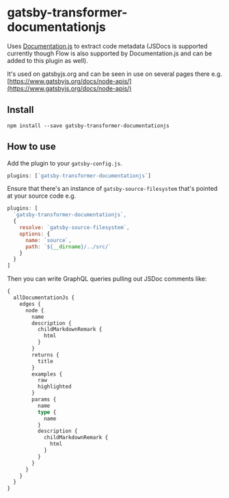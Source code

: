 # gatsby-transformer-documentationjs

Uses [Documentation.js](http://documentation.js.org/) to extract code metadata
(JSDocs is supported currently though Flow is also supported by Documentation.js
and can be added to this plugin as well).

It's used on gatsbyjs.org and can be seen in use on several pages there e.g.
[https://www.gatsbyjs.org/docs/node-apis/](https://www.gatsbyjs.org/docs/node-apis/)

## Install

`npm install --save gatsby-transformer-documentationjs`

## How to use

Add the plugin to your `gatsby-config.js`.

```javascript
plugins: [`gatsby-transformer-documentationjs`]
```

Ensure that there's an instance of `gatsby-source-filesystem` that's pointed at
your source code e.g.

```javascript
plugins: [
  `gatsby-transformer-documentationjs`,
  {
    resolve: `gatsby-source-filesystem`,
    options: {
      name: `source`,
      path: `${__dirname}/../src/`
    }
  }
]
```

Then you can write GraphQL queries pulling out JSDoc comments like:

```graphql
{
  allDocumentationJs {
    edges {
      node {
        name
        description {
          childMarkdownRemark {
            html
          }
        }
        returns {
          title
        }
        examples {
          raw
          highlighted
        }
        params {
          name
          type {
            name
          }
          description {
            childMarkdownRemark {
              html
            }
          }
        }
      }
    }
  }
}
```
